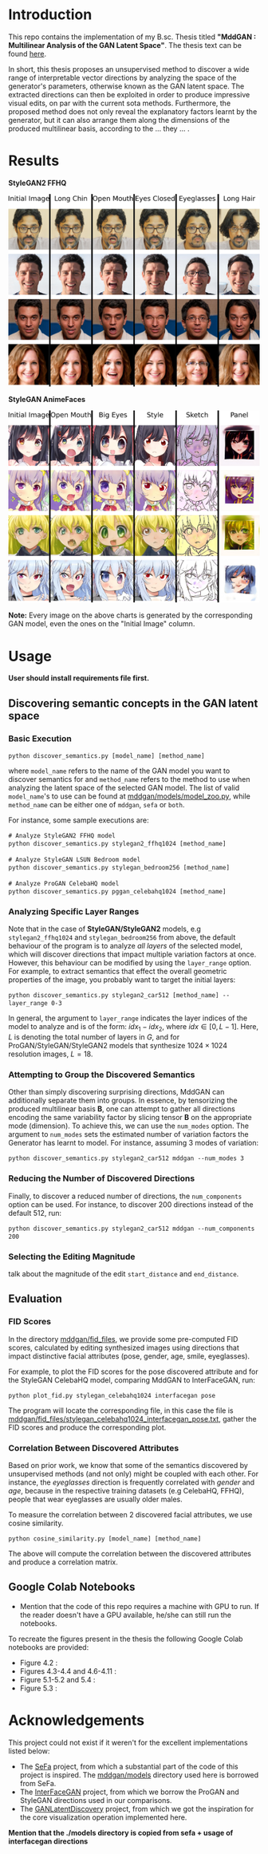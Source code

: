 # Introduction

This repo contains the implementation of my B.sc. Thesis titled
**"MddGAN : Multilinear Analysis of the GAN Latent Space"**. The thesis
text can be found [here](https://pergamos.lib.uoa.gr/uoa/dl/object/3059772).

In short, this thesis proposes an unsupervised method to discover a wide range
of interpretable vector directions by analyzing the space of the generator's
parameters, otherwise known as the GAN latent space. The extracted directions
can then be exploited in order to produce impressive visual edits, on par with
the current sota methods. Furthermore, the proposed method does not only reveal
the explanatory factors learnt by the generator, but it can also arrange them
along the dimensions of the produced multilinear basis, according to the ...
they ... .


# Results

**StyleGAN2 FFHQ**

![stylegan2_ffhq](images/stylegan2ffhq_chart.jpg)


**StyleGAN AnimeFaces**

![stylegan_animeface](images/stylegananime_chart.jpg)

**Note:** Every image on the above charts is generated by the corresponding GAN
model, even the ones on the "Initial Image" column.

# Usage
**User should install requirements file first.**

## Discovering semantic concepts in the GAN latent space
### Basic Execution
```
python discover_semantics.py [model_name] [method_name]
```
where `model_name` refers to the name of the GAN model you want to discover
semantics for and `method_name` refers to the method to use when analyzing
the latent space of the selected GAN model. The list of valid `model_name`'s
to use can be found at [mddgan/models/model_zoo.py](models/model_zoo.py),
while `method_name` can be either one of `mddgan`, `sefa` or `both`.

For instance, some sample executions are:

```
# Analyze StyleGAN2 FFHQ model
python discover_semantics.py stylegan2_ffhq1024 [method_name]

# Analyze StyleGAN LSUN Bedroom model
python discover_semantics.py stylegan_bedroom256 [method_name]

# Analyze ProGAN CelebaHQ model
python discover_semantics.py pggan_celebahq1024 [method_name]
```

### Analyzing Specific Layer Ranges
Note that in the case of **StyleGAN/StyleGAN2** models, e.g `stylegan2_ffhq1024` and
`stylegan_bedroom256` from above, the default behaviour of the program is to analyze
_all layers_ of the selected model, which will discover directions
that impact multiple variation factors at once. However, this behaviour can be modified by
using the `layer_range` option. For example, to extract semantics that effect the overall
geometric properties of the image, you probably want to target the initial layers:

```
python discover_semantics.py stylegan2_car512 [method_name] --layer_range 0-3
```
In general, the argument to `layer_range` indicates the layer indices of
the model to analyze and is of the form: $idx_{1} - idx_{2}$, where
$idx \in [0, L - 1]$. Here, $L$ is denoting the total number of layers in $G$,
and for ProGAN/StyleGAN/StyleGAN2 models that synthesize $1024 \times 1024$
resolution images, $L = 18$.

### Attempting to Group the Discovered Semantics
Other than simply discovering surprising directions, MddGAN can additionally
separate them into groups. In essence, by tensorizing the produced multilinear
basis $\mathcal{\mathbf{B}}$, one can attempt to gather all directions encoding
the same variability factor by slicing tensor $\mathcal{\mathbf{B}}$ on the
appropriate mode (dimension). To achieve this, we can use the `num_modes` option.
The argument to `num_modes` sets the estimated number of variation factors the
Generator has learnt to model. For instance, assuming 3 modes of variation:

```
python discover_semantics.py stylegan2_car512 mddgan --num_modes 3
```

### Reducing the Number of Discovered Directions
Finally, to discover a reduced number of directions, the `num_components`
option can be used. For instance, to discover 200 directions instead of
the default 512, run:

```
python discover_semantics.py stylegan2_car512 mddgan --num_components 200
```

### Selecting the Editing Magnitude
talk about the magnitude of the edit `start_distance` and `end_distance`.

## Evaluation
### FID Scores
In the directory [mddgan/fid_files](fid_files), we provide some pre-computed
FID scores, calculated by editing synthesized images using directions that
impact distinctive facial attributes (pose, gender, age, smile, eyeglasses).

For example, to plot the FID scores for the pose discovered attribute and for
the StyleGAN CelebaHQ model, comparing MddGAN to InterFaceGAN, run:

```
python plot_fid.py stylegan_celebahq1024 interfacegan pose
```

The program will locate the corresponding file, in this case the file is 
[mddgan/fid_files/stylegan_celebahq1024_interfacegan_pose.txt](fid_files/stylegan_celebahq1024_interfacegan_pose.txt),
gather the FID scores and produce the corresponding plot.

### Correlation Between Discovered Attributes 
Based on prior work, we know that some of the semantics discovered by
unsupervised methods (and not only) might be coupled with each other.
For instance, the _eyeglasses_ direction is frequently correlated with
_gender_ and _age_, because in the respective training datasets (e.g CelebaHQ,
FFHQ), people that wear eyeglasses are usually older males.

To measure the correlation between 2 discovered facial attributes, we use
cosine similarity.

```
python cosine_similarity.py [model_name] [method_name]
```

The above will compute the correlation between the discovered attributes and
produce a correlation matrix.


## Google Colab Notebooks
* Mention that the code of this repo requires a machine with GPU to run. If the reader doesn't
  have a GPU available, he/she can still run the notebooks.

To recreate the figures present in the thesis the following Google Colab notebooks
are provided:
* Figure 4.2 : ` `
* Figures 4.3-4.4 and 4.6-4.11 : ` `
* Figure 5.1-5.2 and 5.4 : ` `
* Figure 5.3 : ` `



# Acknowledgements
This project could not exist if it weren't for the excellent implementations
listed below:
* The [SeFa](https://github.com/genforce/sefa) project, from which a substantial
part of the code of this project is inspired. The [mddgan/models](models)
directory used here is borrowed from SeFa.
* The [InterFaceGAN](https://github.com/genforce/interfacegan) project, from
which we borrow the ProGAN and StyleGAN directions used in our comparisons.
* The [GANLatentDiscovery](https://github.com/anvoynov/GANLatentDiscovery)
project, from which we got the inspiration for the core visualization operation
implemented here.

**Mention that the ./models directory is copied from sefa + usage of interfacegan directions**
